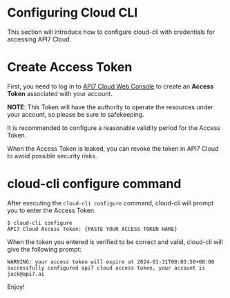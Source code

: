 Configuring Cloud CLI
=====================

This section will introduce how to configure cloud-cli with credentials for accessing API7 Cloud.

# Create Access Token
First, you need to log in to [API7 Cloud Web Console](https://console.api7.cloud) to create an **Access Token** associated with your account. 

**NOTE**: This Token will have the authority to operate the resources under your account, so please be sure to safekeeping.

It is recommended to configure a reasonable validity period for the Access Token. 

When the Access Token is leaked, you can revoke the token in API7 Cloud to avoid possible security risks.

# cloud-cli configure command
After executing the `cloud-cli configure` command, cloud-cli will prompt you to enter the Access Token.
````
$ cloud-cli configure
API7 Cloud Access Token: {PASTE YOUR ACCESS TOKEN HARE}
````
When the token you entered is verified to be correct and valid, cloud-cli will give the following prompt:
````
WARNING: your access token will expire at 2024-01-31T00:03:50+08:00
successfully configured api7 cloud access token, your account is jack@api7.ai
````

Enjoy!

